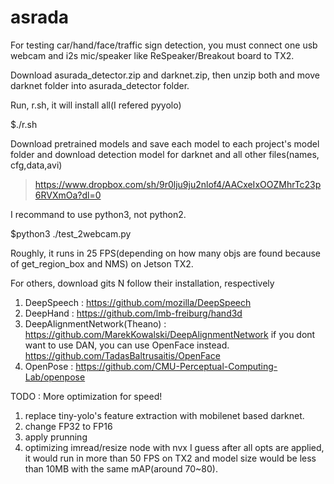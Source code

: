 # asrada

For testing car/hand/face/traffic sign detection, you must connect one usb webcam and i2s mic/speaker like ReSpeaker/Breakout board to TX2.

Download asurada_detector.zip and darknet.zip, then unzip both and move darknet folder into asurada_detector folder. 

Run, r.sh, it will install all(I refered pyyolo)

$./r.sh

Download pretrained models and save each model to each project's model folder
and download detection model for darknet and all other files(names, cfg,data,avi)
> https://www.dropbox.com/sh/9r0lju9ju2nlof4/AACxeIxOOZMhrTc23p6RVXmOa?dl=0


I  recommand to use python3, not python2. 

$python3 ./test_2webcam.py

Roughly, it runs in 25 FPS(depending on how many objs are found because of get_region_box and NMS) on Jetson TX2.

For others, download gits N follow their installation, respectively
1. DeepSpeech : https://github.com/mozilla/DeepSpeech
2. DeepHand : https://github.com/lmb-freiburg/hand3d
3. DeepAlignmentNetwork(Theano) : https://github.com/MarekKowalski/DeepAlignmentNetwork
    if you dont want to use DAN, you can use OpenFace instead. 
    https://github.com/TadasBaltrusaitis/OpenFace
4. OpenPose : https://github.com/CMU-Perceptual-Computing-Lab/openpose

TODO : More optimization for speed!

1. replace tiny-yolo's feature extraction with mobilenet based darknet. 
2. change FP32 to FP16
3. apply prunning
4. optimizing imread/resize node with nvx 
I guess after all opts are applied, it would run in more than 50 FPS on TX2 and model size would be less than 10MB with the same mAP(around 70~80). 
 
